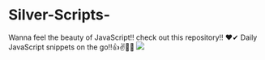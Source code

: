 # Silver-Scripts-
Wanna feel the beauty of JavaScript!! check out this repository!!  ❤✔ Daily JavaScript snippets on the go!!👍✌🙌🙌
![]("https://www.tutorialrepublic.com/lib/images/javascript-illustration.png")
